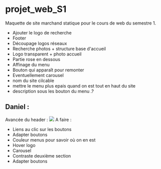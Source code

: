 # projet_web_S1
Maquette de site marchand statique pour le cours de web du semestre 1.

<ul>
    <li color="green"> Ajouter le logo de recherche</li>
    <li> Footer </li>
    <li> Découpage logos réseaux </li>
    <li> Recherche photos + structure base d'accueil </li>
    <li> Logo transparent + photo accueil </li>
    <li> Partie rose en dessous </li>
    <li> Affinage du menu </li>
    <li> Bouton qui apparaît pour remonter </li>
    <li> Eventuellement carousel </li>
    <li> nom du site cilcable</li>
    <li> mettre le menu plus epais quand on est tout en haut du site</li>
    <li> description sous les bouton du menu .? </li>
</ul>

<h2> Daniel : </h2>
Avancée du header :
<img src="https://i.ibb.co/47dJ2QQ/Screenshot-12.png">
A faire : 
<ul>
    <li> Liens au clic sur les boutons </li>
    <li> Adapter boutons </li>
    <li> Couleur menus pour savoir où on en est </li>
    <li> Hover logo </li>
    <li> Carousel </li>
    <li> Contraste deuxième section </li>
    <li> Adapter boutons </li>
</ul>
